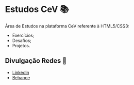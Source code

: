 # Estudos CeV :books:

Área de Estudos na plataforma CeV referente à HTML5/CSS3:
 - Exercícios;
 - Desafios;
 - Projetos.

## Divulgação Redes :newspaper:
 - [Linkedin](https://www.linkedin.com/in/kener-branco/)
 - [Behance](https://www.behance.net/kenerbranco)
